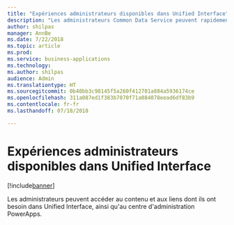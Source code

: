 ```yaml
---
title: "Expériences administrateurs disponibles dans Unified Interface"
description: "Les administrateurs Common Data Service peuvent rapidement accéder aux informations dans Unified Interface"
author: shilpas
manager: AnnBe
ms.date: 7/22/2018
ms.topic: article
ms.prod: 
ms.service: business-applications
ms.technology: 
ms.author: shilpas
audience: Admin
ms.translationtype: HT
ms.sourcegitcommit: 0b40bb3c98145f5a260f412701a884a5936174ce
ms.openlocfilehash: 311a087ed1f383b7070f71a084078eead6df83b9
ms.contentlocale: fr-fr
ms.lasthandoff: 07/18/2018

---
```

# <a name="admin-experiences-available-from-unified-interface"></a>Expériences administrateurs disponibles dans Unified Interface


[!include[banner](../../includes/banner.md)]

Les administrateurs peuvent accéder au contenu et aux liens dont ils ont besoin dans Unified Interface, ainsi qu'au centre d'administration PowerApps.

